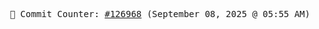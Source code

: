 <p align="center">
    <samp>
        📮 Commit Counter: <a href="https://github.com/Javascript-void0/Javascript-void0/commits/main">#126968</a> (September 08, 2025 @ 05:55 AM)
    </samp>
</p>